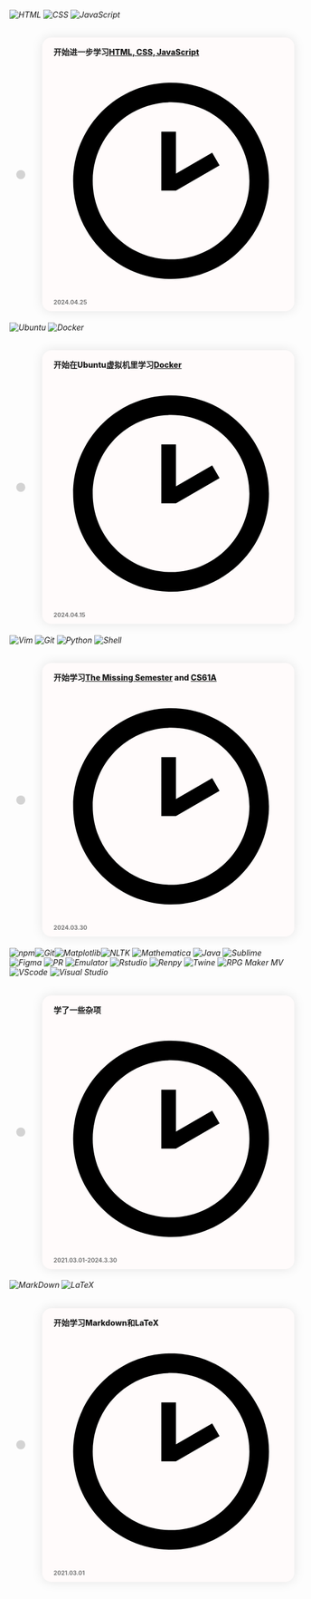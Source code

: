 <!-- <style>
.timeline {
  margin: 20px 0;
}

.timeline-item {
  position: relative;
  padding: 20px 0;
}

.timeline-date {
  font-weight: bold;
}

.timeline-content {
  padding-left: 30px;
}

.timeline-item::before {
  content: '';
  position: absolute;
  top: 0;
  left: 15px;
  width: 2px;
  height: 100%;
  background-color: #007bff; /* 时间线的颜色 */
}
</style> -->

<style>

/* .timeline-wrapper {
    flex: 1;
    overflow-y: auto;
    padding: 15px 5px 30px 0;
}

.timeline-wrapper::before {
    content: "";
    position: absolute;
    width: 1px;
    top: 0;
    left: 20px;
    bottom: 0;
    height: 100%;
    background-image: linear-gradient(
        to top,
        var(--md-default-bg-color),
        var(--md-default-fg-color--lighter) 100px 
    );
}

.timeline {
    position: relative;;
    width: 100%;
}

.timeline-item {
    display: flex;
    align-items: center;
    margin-bottom: 1em;
}

.timeline-dot-wrapper {
    width: 60px;
}

.timeline-dot {
    left: 12px;
    position: relative;
    width: 16px;
    height: 16px;
    border-radius: 50%;
    background: #d3d3d3;
    box-shadow: 0 0 0 5px var(--md-default-bg-color);
    top: 0;
}

.timeline-content {
    width: 100%;
    position: relative;
}

.timeline-content::before {
    content: "";
    position: absolute;
    width: 20px;
    height: 20px;
    transform: rotate(45deg);
    background-color: var(--md-primary-fg-color);
    left: -10px;
    top: calc(50% - 10px);
}

.timeline-card {
    position: relative;
    display: -ms-flexbox;
    display: flex;
    -ms-flex-direction: column;
    flex-direction: column;
    min-width: 0;
    word-wrap: break-word;
    background-color: var(--md-primary-fg-color);
    background-clip: border-box;
    border-radius: .25rem;
    padding-top: 10px;
    padding-bottom: 10px;
    padding-left: 15px;
    padding-right: 10px;
}

.changelog-time {
    font-size: 1.2em;
}

.changelog-time::before {
    content: "🕙 ";
}

.changelog-type {
    background-color: #3f6ec6b0;
    border-radius: 3px;
    font-size: 85%;
    padding: 3px;
}
.changelog-type::before {
    content: "更新";
}

.changelog-content {
    margin-top: 10px;
}

.changelog-content p {
    margin-top: 0;
    margin-bottom: 5px;
}

.changelog-content a {
    color: var(--md-default-fg-color);
}


.changelog-type-function {
    background-color: #e6695bb0;
}
.changelog-type-function::before {
    content: "功能性更新";
}

.changelog-type-pageupdate {
    background-color: #3f6ec6b0;
}
.changelog-type-pageupdate::before {
    content: "页面更新";
}

.changelog-type-newpage {
    background-color: #e6ad5bb0;
}
.changelog-type-newpage::before {
    content: "新增页面";
} */

.diary-wrapper {
    flex: 1;
    overflow-y: auto;
    padding: 20px 20px 30px 0;
}
.diary-wrapper::before {
    content: "";
    position: absolute;
    width: 1px;
    top: 0;
    left: 20px;
    bottom: 0;
    height: 100%;
    background-image: linear-gradient(
        to top,
        var(--md-default-bg-color),
        var(--md-default-fg-color--lighter) 100px 
    );
}
.diary-item {
    display: flex;
    align-items: center;
    margin-bottom: 1em;
}

.diary-dot-wrapper {
    width: 60px;
}
.diary-dot {
    left: 12px;
    position: relative;
    width: 16px;
    height: 16px;
    border-radius: 50%;
    background: #d3d3d3;
    box-shadow: 0 0 0 5px var(--md-default-bg-color);
    /* text-align: center; */
    top: 0;
}

.diary-time {
    font-size: .64rem;
    color: #777777;
    margin-top: 5px;
    margin-left: 5px;
}

.diary-card {
    position: relative;
    display: -ms-flexbox;
    display: flex;
    -ms-flex-direction: column;
    flex-direction: column;
    min-width: 0;
    word-wrap: break-word;
    background-color: #fffbfb;
    background-clip: border-box;
    border-radius: 1rem;
    padding-top: 10px;
    padding-bottom: 10px;
    padding-left: 15px;
    padding-right: 10px;
    box-shadow: 0 0px 20px rgba(0,0,0,0.1);
}
[data-md-color-scheme="slate"] .diary-card {
    background-color: #333333;
}

.diary-content {
    width: 100%;
    position: relative;
    margin-left: 5px;
/*    margin-right: 10px;*/
    margin-top: 0px;
}
.diary-content img {
    border-radius: 10px !important;
    height: 110px !important;
    margin-top: 5px !important;
    margin-right: 8px !important;
    transition: opacity 0.4s ease !important;
}
.diary-content img:hover {
    opacity: .7 !important;
}

.diary-content h6 img {
    font-size: 1em !important;
    font-weight: bold !important;
    margin-top: 0.67em !important;
    margin-right: 0.67em !important;
}

.diary-content p {
    margin-block-start: 5px;
    margin-block-end: 5px;
}



</style>
<div>
<div>
<div>
  <h6>    
    <img alt="HTML" src="https://img.shields.io/badge/HTML-Markup-orange?logo=html5&logoColor=fff" /> 
    <img alt="CSS" src="https://img.shields.io/badge/CSS-Style-blue?logo=css3&logoColor=fff" /> 
    <img alt="JavaScript" src="https://img.shields.io/badge/JavaScript-Language-yellow?logo=javascript&logoColor=fff" />
  </h6>
</div>

  <div class="diary-item">
    <div class="diary-dot-wrapper"><div class="diary-dot"></div></div>
    <div class="diary-content"><div class="diary-card">
      <div class="diary-content">
        <p style="font-weight: 800;">开始进一步学习<a href="https://www.youtube.com/watch?v=nu_pCVPKzTk">HTML, CSS, JavaScript</a></p>
        </p>
      </div>
      <div class="diary-time">
        <span class="twemoji"><svg viewBox="0 0 24 24" xmlns="http://www.w3.org/2000/svg"><path d="M12 20c4.42 0 8-3.58 8-8s-3.58-8-8-8-8 3.58-8 8 3.58 8 8 8m0-18c5.5 0 10 4.5 10 10s-4.5 10-10 10C6.47 22 2 17.5 2 12S6.5 2 12 2m.5 11H11V7h1.5v4.26l3.7-2.13.75 1.3L12.5 13Z"></path></svg></span>
        <b>2024.04.25</b></div></div></div>
  </div>
<div>
<h6>
<img alt="Ubuntu" src="https://img.shields.io/badge/Ubuntu-Linux-orange?logo=ubuntu&logoColor=fff" >
<img alt="Docker" src="https://img.shields.io/badge/Docker-Container-blue?logo=docker&logoColor=fff" >
</h6>
</div>

  <div class="diary-item">
    <div class="diary-dot-wrapper"><div class="diary-dot"></div></div>
    <div class="diary-content"><div class="diary-card">
      <div class="diary-content">
        <p style="font-weight: 800;">开始在Ubuntu虚拟机里学习<a href="https://www.youtube.com/watch?v=pTFZFxd4hOI">Docker</a></p>
        </p>
      </div>
      <div class="diary-time">
        <span class="twemoji"><svg viewBox="0 0 24 24" xmlns="http://www.w3.org/2000/svg"><path d="M12 20c4.42 0 8-3.58 8-8s-3.58-8-8-8-8 3.58-8 8 3.58 8 8 8m0-18c5.5 0 10 4.5 10 10s-4.5 10-10 10C6.47 22 2 17.5 2 12S6.5 2 12 2m.5 11H11V7h1.5v4.26l3.7-2.13.75 1.3L12.5 13Z"></path></svg></span>
        <b>2024.04.15</b></div></div></div>
</div>
<div>
<h6>
<img alt="Vim" src="https://img.shields.io/badge/Vim-Editor-brightgreen?logo=vim&logoColor=fff" >
<img alt="Git" src="https://img.shields.io/badge/Git-Version%20Control-lightgrey?logo=git&logoColor=fff" />
<img alt="Python" src="https://img.shields.io/badge/Python-Programming-blue?logo=python&logoColor=fff" />
<img alt="Shell" src="https://img.shields.io/badge/Shell-Bash-green?logo=gnu-bash&logoColor=fff" />
</h6>
</div>
  </div>
  <div class="diary-item">
    <div class="diary-dot-wrapper"><div class="diary-dot"></div></div>
    <div class="diary-content"><div class="diary-card">
      <div class="diary-content">
        <p style="font-weight: 800;">开始学习<a href= "https://www.youtube.com/watch?v=Z56Jmr9Z34Q">The Missing Semester</a> and <a href="https://www.youtube.com/@JohnDeNero">CS61A</a></p>
      </div>
      <div class="diary-time">
        <span class="twemoji"><svg viewBox="0 0 24 24" xmlns="http://www.w3.org/2000/svg"><path d="M12 20c4.42 0 8-3.58 8-8s-3.58-8-8-8-8 3.58-8 8 3.58 8 8 8m0-18c5.5 0 10 4.5 10 10s-4.5 10-10 10C6.47 22 2 17.5 2 12S6.5 2 12 2m.5 11H11V7h1.5v4.26l3.7-2.13.75 1.3L12.5 13Z"></path></svg></span>
        <b>2024.03.30</b> </div></div></div>
  </div>
<div>
<h6>
<img alt="npm" src="https://img.shields.io/badge/npm-Package%20Manager-red?logo=npm&logoColor=fff" ><img alt="Git" src="https://img.shields.io/badge/Pygame-Library-yellow?logo=pygame&logoColor=fff" /><img alt="Matplotlib" src="https://img.shields.io/badge/Matplotlib-Visualization-orange?logo=python&logoColor=fff" /><img alt="NLTK" src="https://img.shields.io/badge/NLTK-Natural%20Language%20Toolkit-green?logo=nltk&logoColor=fff" />
<img alt="Mathematica" src="https://img.shields.io/badge/Mathematica-Computational%20Software-dd1100?logo=wolfram-mathematica&logoColor=fff" >
<img alt="Java" src="https://img.shields.io/badge/Java-Programming-orange?logo=java&logoColor=fff" />
<img alt="Sublime" src="https://img.shields.io/badge/Sublime%20Text-Editor-yellow?logo=sublime-text&logoColor=fff" />
<img alt="Figma" src="https://img.shields.io/badge/Figma-Design-purple?logo=figma&logoColor=fff" />
<img alt="PR" src="https://img.shields.io/badge/Adobe%20Premiere%20Pro-Video%20Editing-blue?logo=adobe-premiere-pro&logoColor=fff" >
<img alt="Emulator" src="https://img.shields.io/badge/Emulator-Tool-orange?logo=android&logoColor=fff" />
<img alt="Rstudio" src="https://img.shields.io/badge/RStudio-IDE-blue?logo=rstudio&logoColor=fff" />
<img alt="Renpy" src="https://img.shields.io/badge/RenPy-Visual%20Novel%20Engine-green?logo=renpy&logoColor=fff" />
<img alt="Twine" src="https://img.shields.io/badge/Twine-Interactive%20Fiction-lightgrey?logo=twine&logoColor=fff" />
<img alt="RPG Maker MV" src="https://img.shields.io/badge/RPG%20Maker%20MV-Game%20Development-ff69b4?logo=rpg-maker&logoColor=fff" />
<img alt="VScode" src="https://img.shields.io/badge/VS%20Code-Text%20Editor-blue?logo=visual-studio-code&logoColor=fff" />
<img alt="Visual Studio" src="https://img.shields.io/badge/Visual%20Studio-IDE-blue?logo=visual-studio&logoColor=fff" />
</h6>
</div>
  </div>
  <div class="diary-item">
    <div class="diary-dot-wrapper"><div class="diary-dot"></div></div>
    <div class="diary-content"><div class="diary-card">
      <div class="diary-content">
        <p style="font-weight: 800;">学了一些杂项</p>
      </div>
      <div class="diary-time">
        <span class="twemoji"><svg viewBox="0 0 24 24" xmlns="http://www.w3.org/2000/svg"><path d="M12 20c4.42 0 8-3.58 8-8s-3.58-8-8-8-8 3.58-8 8 3.58 8 8 8m0-18c5.5 0 10 4.5 10 10s-4.5 10-10 10C6.47 22 2 17.5 2 12S6.5 2 12 2m.5 11H11V7h1.5v4.26l3.7-2.13.75 1.3L12.5 13Z"></path></svg></span>
        <b>2021.03.01-2024.3.30</b> 
      </div>
    </div>
    </div>
  </div>
<div><h6>      	
    <img alt="MarkDown" src="https://img.shields.io/badge/Markdown-Markup-lightgrey?logo=markdown&logoColor=fff" >
    <img alt="LaTeX" src="https://img.shields.io/badge/LaTeX-Typesetting-blue?logo=latex&logoColor=fff" >
</h6></div>
  <div class="diary-item">
    <div class="diary-dot-wrapper"><div class="diary-dot"></div></div>
    <div class="diary-content"><div class="diary-card">
      <div class="diary-content">
        <p style="font-weight: 800;">开始学习Markdown和LaTeX</p>
      </div>
      <div class="diary-time">
        <span class="twemoji"><svg viewBox="0 0 24 24" xmlns="http://www.w3.org/2000/svg"><path d="M12 20c4.42 0 8-3.58 8-8s-3.58-8-8-8-8 3.58-8 8 3.58 8 8 8m0-18c5.5 0 10 4.5 10 10s-4.5 10-10 10C6.47 22 2 17.5 2 12S6.5 2 12 2m.5 11H11V7h1.5v4.26l3.7-2.13.75 1.3L12.5 13Z"></path></svg></span>
        <b>2021.03.01</b></div></div></div>
  </div>
</div>
</div>
</div>


